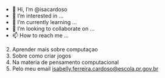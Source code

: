 - 👋 Hi, I’m @isacardoso
- 👀 I’m interested in ...
- 🌱 I’m currently learning ...
- 💞️ I’m looking to collaborate on ...
- 📫 How to reach me ...

<!---
isacardoso/isacardoso is a ✨ special ✨ repository because its `README.md` (this file) appears on your GitHub profile.
You can click the Preview link to take a look at your changes.
--->
2. Aprender mais sobre computaçao 
3. Sobre como criar jogos
4. Na materia de pensamento computacional 
5. Pelo meu email isabelly.ferreira.cardoso@escola.pr.gov.br
